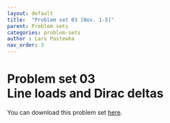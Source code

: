 ```yaml
---
layout: default
title:  "Problem set 03 [Nov. 1-5]"
parent: Problem sets
categories: problem-sets
author : Lars Pastewka
nav_order: 3
---
```


# Problem set 03 <br/> Line loads and Dirac deltas

You can download this problem set [here](exercise_03_students.pdf).
